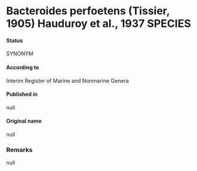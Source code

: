 Bacteroides perfoetens (Tissier, 1905) Hauduroy et al., 1937 SPECIES
=======

#### Status
SYNONYM

#### According to
Interim Register of Marine and Nonmarine Genera

#### Published in
null

#### Original name
null

### Remarks
null
